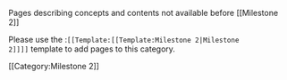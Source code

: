 Pages describing concepts and contents not available before [[Milestone 2]]

Please use the
:<code><nowiki>[[Template:</nowiki>[[Template:Milestone 2|Milestone 2]]<nowiki>]]</nowiki></code>
template to add pages to this category.

[[Category:Milestone 2]]
